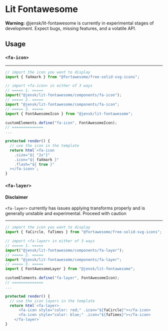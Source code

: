 # Lit Fontawesome

**Warning:** @jensk/lit-fontawesome is currently in experimental stages of development. Expect bugs, missing features, and a volatile API.

## Usage

### `<fa-icon>`

---

```ts
// import the icon you want to display
import { faXmark } from "@fortawesome/free-solid-svg-icons";

// import <fa-icon> in either of 3 ways
// ===== 1. =====
import("@jensk/lit-fontawesome/components/fa-icon");
// ===== 2. =====
import "@jensk/lit-fontawesome/components/fa-icon";
// ===== 3. =====
import { FontAwesomeIcon } from "@jensk/lit-fontawesome";

customElements.define("fa-icon", FontAwesomeIcon);
// ==============
...

protected render() {
  // use the icon in the template
  return html`<fa-icon
    .size="${ "2x"}"
    .icon="${ faXmark }"
    .flash="${ true }"
  ></fa-icon>`;
}
```

### `<fa-layer>`

#### Disclaimer

`<fa-layer>` currently has issues applying transforms properly and is generally unstable and experimental. Proceed with caution

---

```ts
// import the icon you want to display
import { faCircle, faTimes } from "@fortawesome/free-solid-svg-icons";

// import <fa-layer> in either of 3 ways
// ===== 1. =====
import("@jensk/lit-fontawesome/components/fa-layer");
// ===== 2. =====
import "@jensk/lit-fontawesome/components/fa-layer";
// ===== 3. =====
import { FontAwesomeLayer } from "@jensk/lit-fontawesome";

customElements.define("fa-layer", FontAwesomeIcon);
// ==============
...

protected render() {
  // use the icon layers in the template
  return html`<fa-layer>
      <fa-icon style="color: red;" .icon="${faCircle}"></fa-icon>
      <fa-icon style="color: blue;" .icon="${faTimes}"></fa-icon>
    </fa-layer>`
}
```
